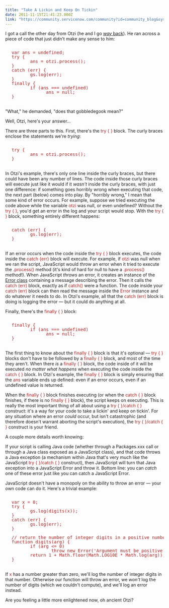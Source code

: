 ```yaml
---
title: "Take A Lickin and Keep On Tickin"
date: 2011-11-15T21:41:23.000Z
link: "https://community.servicenow.com/community?id=community_blog&sys_id=4c1d6ea5dbd0dbc01dcaf3231f9619e8"
---
```

<p>I got a call the other day from Otzi (he and I go <a href="http://en.wikipedia.org/wiki/Otzi"><em>way</em> back</a>). He ran across a piece of code that just didn't make any sense to him:</p><pre style="margin-left: 20px; line-height: 1; color: firebrick;"><br/>var ans = undefined;<br/>try {<br/>       ans = otzi.process();<br/>}<br/>catch (err) {<br/>       gs.log(err);<br/>}<br/>finally {<br/>       if (ans === undefined)<br/>             ans = null;<br/>}</pre><p><br/>"What," he demanded, "does that gobbledegook mean?"</p><p></p><p>Well, Otzi, here's your answer...</p><p></p><p>There are three parts to this. First, there's the <span style="font-family=courier;color: FireBrick;">try { }</span> block. The curly braces enclose the statements we're <em>trying</em>:</p><pre style="margin-left: 20px; line-height: 1; color: firebrick;"><br/>try {<br/>       ans = otzi.process();<br/>}</pre><p><br/>In Otzi's example, there's only one line inside the curly braces, but there could have been any number of lines. The code inside those curly braces will execute just like it would if it <em>wasn't</em> inside the curly braces, with just one difference: if something goes horribly wrong when executing that code, the next part (below) comes into play. By "horribly wrong," I mean that some kind of error occurs. For example, suppose we tried executing the code above while the variable <span style="font-family=courier;color: FireBrick;">otzi</span> was null, or even undefined? Without the <span style="font-family=courier;color: FireBrick;">try { }</span>, you'd get an error in the log and your script would stop. With the <span style="font-family=courier;color: FireBrick;">try { }</span> block, something entirely different happens:</p><pre style="margin-left: 20px; line-height: 1; color: firebrick;"><br/>catch (err) {<br/>       gs.log(err);<br/>}</pre><p><br/>If an error occurs when the code inside the <span style="font-family=courier;color: FireBrick;">try { }</span> block executes, the code inside the <span style="font-family=courier;color: FireBrick;">catch {err}</span> block will execute. For example, if <span style="font-family=courier;color: FireBrick;">otzi</span> was null when we ran the script, JavaScript would <em>throw</em> an error when it tried to execute the <span style="font-family=courier;color: FireBrick;">.process()</span> method (it's kind of hard for null to have a <span style="font-family=courier;color: FireBrick;">.process()</span> method!). When JavaScript <em>throws</em> an error, it creates an instance of the <a title="eveloper.mozilla.org/en/JavaScript/Reference/Global_Objects/Error" href="https://developer.mozilla.org/en/JavaScript/Reference/Global_Objects/Error">Error class</a> containing a message describing the error. Then it calls the <span style="font-family=courier;color: FireBrick;">catch (err)</span> block, exactly as if <span style="font-family=courier;color: FireBrick;">catch()</span> were a function. The code inside your <span style="font-family=courier;color: FireBrick;">catch (err)</span> block can then read the message inside the <span style="font-family=courier;color: FireBrick;">Error</span> instance and do whatever it needs to do. In Otzi's example, all that the <span style="font-family=courier;color: FireBrick;">catch (err)</span> block is doing is logging the error — but it could do anything at all.</p><p></p><p>Finally, there's the <span style="font-family=courier;color: FireBrick;">finally { }</span> block:</p><pre style="margin-left: 20px; line-height: 1; color: firebrick;"><br/>finally {<br/>       if (ans === undefined)<br/>             ans = null;<br/>}</pre><p><br/>The first thing to know about the <span style="font-family=courier;color: FireBrick;">finally { }</span> block is that it's optional — <span style="font-family=courier;color: FireBrick;">try { }</span> blocks don't have to be followed by a <span style="font-family=courier;color: FireBrick;">finally { }</span> block, and most of the time they aren't. When there <em>is</em> a <span style="font-family=courier;color: FireBrick;">finally { }</span> block, the code inside of it will be executed <em>no matter what happens</em> when executing the code inside the <span style="font-family=courier;color: FireBrick;">catch { }</span> block. In Otzi's example, the <span style="font-family=courier;color: FireBrick;">finally { }</span> block is simply ensuring that the <span style="font-family=courier;color: FireBrick;">ans</span> variable ends up defined: even if an error occurs, even if an undefined value is returned.</p><p></p><p>When the <span style="font-family=courier;color: FireBrick;">finally { }</span> block finishes executing (or when the <span style="font-family=courier;color: FireBrick;">catch { }</span> block finishes, if there is no <span style="font-family=courier;color: FireBrick;">finally { }</span> block), the script keeps on executing. This is really the most important thing of all about using a <span style="font-family=courier;color: FireBrick;">try { }/catch { }</span> construct: it's a way for your code to take a lickin' and keep on tickin'. For any situation where an error <em>could</em> occur, but isn't catastrophic (and therefore doesn't warrant aborting the script's execution), the <span style="font-family=courier;color: FireBrick;">try { }/catch { }</span> construct is your friend.</p><p></p><p>A couple more details worth knowing:</p><p></p><p>If your script is calling Java code (whether through a Packages.xxx call or through a Java class exposed as a JavaScript class), and that code throws a Java exception (a mechanism within Java that's very much like the JavaScript <span style="font-family=courier;color: FireBrick;">try { }/catch { }</span> construct), then JavaScript will turn that Java exception into a JavaScript Error and throw it. Bottom line: you can <em>catch</em> one of these error just like you can catch a JavaScript Error.</p><p></p><p>JavaScript doesn't have a monopoly on the ability to throw an error — your own code can do it. Here's a trivial example:</p><pre style="margin-left: 20px; line-height: 1; color: firebrick;"><br/>var x = 0;<br/>try {<br/>       gs.log(digits(x));<br/>}<br/>catch (err) {<br/>       gs.log(err);<br/>}<br/><br/>// return the number of integer digits in a positive number...<br/>function digits(arg) {<br/>       if (arg &lt;= 0)<br/>               throw new Error('Argument must be positive!');<br/>       return 1 + Math.floor(Math.LOG10E * Math.log(arg));<br/>}</pre><p><br/>If <span style="font-family=courier;color: FireBrick;">x</span> has a number greater than zero, we'll log the number of integer digits in that number. Otherwise our function will throw an error, we <em>won't</em> log the number of digits (which we couldn't compute), and we'll log an error instead.</p><p></p><p>Are you feeling a little more enlightened now, oh ancient Otzi?</p>